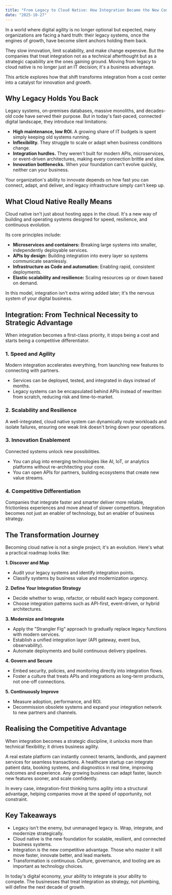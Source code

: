 ```yaml
---
title: "From Legacy to Cloud Native: How Integration Became the New Competitive Advantage"
date: "2025-10-27"
---
```


In a world where digital agility is no longer optional but expected, many organizations are facing a hard truth: their legacy systems, once the engines of growth, have become silent anchors holding them back.

They slow innovation, limit scalability, and make change expensive. But the companies that treat integration not as a technical afterthought but as a strategic capability are the ones gaining ground. Moving from legacy to cloud native is no longer just an IT decision; it's a business advantage.

This article explores how that shift transforms integration from a cost center into a catalyst for innovation and growth.

## Why Legacy Holds You Back

Legacy systems, on-premises databases, massive monoliths, and decades-old code have served their purpose. But in today's fast-paced, connected digital landscape, they introduce real limitations:

* **High maintenance, low ROI.** A growing share of IT budgets is spent simply keeping old systems running.
* **Inflexibility.** They struggle to scale or adapt when business conditions change.
* **Integration hurdles.** They weren't built for modern APIs, microservices, or event-driven architectures, making every connection brittle and slow.
* **Innovation bottlenecks.** When your foundation can't evolve quickly, neither can your business.

Your organization's ability to innovate depends on how fast you can connect, adapt, and deliver, and legacy infrastructure simply can't keep up.

## What Cloud Native Really Means

Cloud native isn't just about hosting apps in the cloud. It's a new way of building and operating systems designed for speed, resilience, and continuous evolution.

Its core principles include:

* **Microservices and containers:** Breaking large systems into smaller, independently deployable services.
* **APIs by design:** Building integration into every layer so systems communicate seamlessly.
* **Infrastructure as Code and automation:** Enabling rapid, consistent deployments.
* **Elastic scalability and resilience:** Scaling resources up or down based on demand.

In this model, integration isn't extra wiring added later; it's the nervous system of your digital business.

## Integration: From Technical Necessity to Strategic Advantage

When integration becomes a first-class priority, it stops being a cost and starts being a competitive differentiator.

### 1. Speed and Agility

Modern integration accelerates everything, from launching new features to connecting with partners.

* Services can be deployed, tested, and integrated in days instead of months.
* Legacy systems can be encapsulated behind APIs instead of rewritten from scratch, reducing risk and time-to-market.

### 2. Scalability and Resilience

A well-integrated, cloud native system can dynamically route workloads and isolate failures, ensuring one weak link doesn't bring down your operations.

### 3. Innovation Enablement

Connected systems unlock new possibilities.

* You can plug into emerging technologies like AI, IoT, or analytics platforms without re-architecting your core.
* You can open APIs for partners, building ecosystems that create new value streams.

### 4. Competitive Differentiation

Companies that integrate faster and smarter deliver more reliable, frictionless experiences and move ahead of slower competitors. Integration becomes not just an enabler of technology, but an enabler of business strategy.

## The Transformation Journey

Becoming cloud native is not a single project; it's an evolution. Here's what a practical roadmap looks like:

**1. Discover and Map**

* Audit your legacy systems and identify integration points.
* Classify systems by business value and modernization urgency.

**2. Define Your Integration Strategy**

* Decide whether to wrap, refactor, or rebuild each legacy component.
* Choose integration patterns such as API-first, event-driven, or hybrid architectures.

**3. Modernize and Integrate**

* Apply the "Strangler Fig" approach to gradually replace legacy functions with modern services.
* Establish a unified integration layer (API gateway, event bus, observability).
* Automate deployments and build continuous delivery pipelines.

**4. Govern and Secure**

* Embed security, policies, and monitoring directly into integration flows.
* Foster a culture that treats APIs and integrations as long-term products, not one-off connections.

**5. Continuously Improve**

* Measure adoption, performance, and ROI.
* Decommission obsolete systems and expand your integration network to new partners and channels.

## Realising the Competitive Advantage

When integration becomes a strategic discipline, it unlocks more than technical flexibility; it drives business agility.

A real estate platform can instantly connect tenants, landlords, and payment services for seamless transactions.
A healthcare startup can integrate patient data, booking systems, and diagnostics in real time, improving outcomes and experience.
Any growing business can adapt faster, launch new features sooner, and scale confidently.

In every case, integration-first thinking turns agility into a structural advantage, helping companies move at the speed of opportunity, not constraint.

## Key Takeaways

* Legacy isn't the enemy, but unmanaged legacy is. Wrap, integrate, and modernize strategically.
* Cloud native is the new foundation for scalable, resilient, and connected business systems.
* Integration is the new competitive advantage. Those who master it will move faster, innovate better, and lead markets.
* Transformation is continuous. Culture, governance, and tooling are as important as technology choices.

In today's digital economy, your ability to integrate is your ability to compete. The businesses that treat integration as strategy, not plumbing, will define the next decade of growth.
